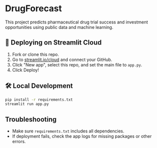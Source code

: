 # DrugForecast

This project predicts pharmaceutical drug trial success and investment opportunities using public data and machine learning.

## 🚀 Deploying on Streamlit Cloud

1. Fork or clone this repo.
2. Go to [streamlit.io/cloud](https://streamlit.io/cloud) and connect your GitHub.
3. Click "New app", select this repo, and set the main file to `app.py`.
4. Click Deploy!

## 🛠 Local Development

```bash
pip install -r requirements.txt
streamlit run app.py
```

## Troubleshooting
- Make sure `requirements.txt` includes all dependencies.
- If deployment fails, check the app logs for missing packages or other errors.
